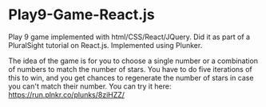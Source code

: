 # Play9-Game-React.js
Play 9 game implemented with html/CSS/React/JQuery. Did it as part of a PluralSight tutorial on React.js. Implemented using Plunker.

The idea of the game is for you to choose a single number or a combination of numbers to match the number of stars. You have to do five iterations of this to win, and you get chances to regenerate the number of stars in case you can't match their number.
You can try it here: https://run.plnkr.co/plunks/8ziHZZ/
